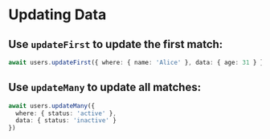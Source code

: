 # Updating Data

## Use `updateFirst` to update the first match:

```Typescript
await users.updateFirst({ where: { name: 'Alice' }, data: { age: 31 } })
```

## Use `updateMany` to update all matches:

```Typescript
await users.updateMany({
  where: { status: 'active' },
  data: { status: 'inactive' }
})
```
